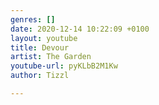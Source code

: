 ```yaml
---
genres: []
date: 2020-12-14 10:22:09 +0100
layout: youtube
title: Devour
artist: The Garden
youtube-url: pyKLbB2M1Kw
author: Tizzl

---
```

